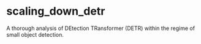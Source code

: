 # scaling_down_detr
A thorough analysis of DEtection TRansformer (DETR) within the regime of small object detection.
